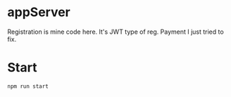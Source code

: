 # appServer
Registration is mine code here. It's JWT type of reg. Payment I just tried to fix.

# Start
```
npm run start
```
